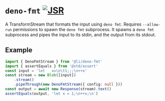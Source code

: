 # `deno-fmt` [![JSR](https://jsr.io/badges/@li/deno-fmt)](https://jsr.io/@li/deno-fmt)

A TransformStream that formats the input using `deno fmt`. Requires `--allow-run` permissions to spawn the `deno fmt` subprocess. It spawns a `deno fmt` subprocess and pipes the input to its stdin, and the output from its stdout.

## Example

```ts
import { DenoFmtStream } from '@li/deno-fmt'
import { assertEquals } from '@std/assert'
const input = 'let   x=\n\t1;;;\n++x'
const stream = new Blob([input])
	.stream()
	.pipeThrough(new DenoFmtStream({ config: null }))
const output = await new Response(stream).text()
assertEquals(output, 'let x = 1;\n++x;\n')
```
